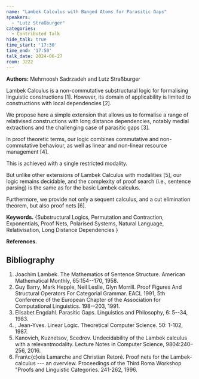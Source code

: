 ```yaml
---
name: "Lambek Calculus with Banged Atoms for Parasitic Gaps"
speakers:
  - "Lutz Straßburger"
categories:
  - Contributed Talk
hide_talk: true
time_start: '17:30'
time_end: '17:50'
talk_date: 2024-06-27
room: J222
---
```


**Authors:** Mehrnoosh Sadrzadeh and Lutz Straßburger





Lambek Calculus is a non-commutative substructural logic for formalising linguistic constructions [1]. However, its domain of applicability is limited to constructions with local dependencies [2].
  
  We propose here a simple extension that allows us to formalise a range of relativised constructions with long distance dependencies, notably medial extractions and the challenging case of parasitic gaps [3].
  
  In proof theoretic terms, our logic combines commutative and non-commutative behaviour, as well as linear and non-linear resource management [4].
  
  This is achieved with a single restricted modality.
  
  But unlike other extensions of Lambek Calculus with modalities [5], our logic remains decidable, and the complexity of proof search (i.e., sentence parsing) is the same as for the basic Lambek calculus.
  
  Furthermore, we provide not only a sequent calculus, and a cut elimination theorem, but also proof nets [6].
  
**Keywords.** {Substructural Logics, Permutation and Contraction, Exponentials,  Proof Nets, Polarised Systems, Natural Language,  Relativisation, Long Distance Dependencies }


**References.** 
## Bibliography









1.  Joachim Lambek. The Mathematics of Sentence Structure. American Mathematical Monthly, 65:154--170, 1958.
2.  Guy Barry, Mark Hepple, Neil Leslie, Glyn Morrill.  Proof Figures And Structural Operators For Categorial Grammar. EACL 1991, 5th Conference of the European Chapter of the Association                  for Computational Linguistics.  198--203, 1991. 
3.  Elisabet Engdahl. Parasitic Gaps.  Linguistics and Philosophy, 6: 5--34, 1983.
4.  , Jean-Yves. Linear Logic. Theoretical Computer Science. 50: 1-102, 1987.
5.   Kanovich, Kuznetsov,  Scedrov. Undecidability of the Lambek calculus with a relevantmodality. Lecture Notes in Computer Science, 9804:240–256, 2016.
6.   Fran\c{c}ois Lamarche and Christian Retoré. Proof nets for the Lambek-calculus --- an overview. Proceedings of the Third Roma Workshop "Proofs and Linguistic Categories.  241-262, 1996.








